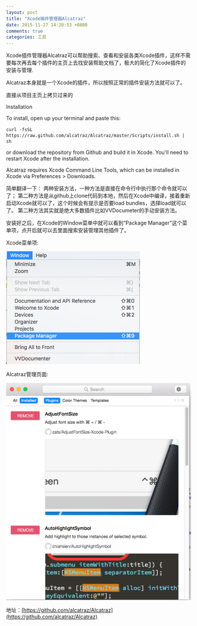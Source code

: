```yaml
---
layout: post
title: "Xcode插件管理器Alcatraz"
date: 2015-11-27 14:20:53 +0800
comments: true
categories: 工具
---
```


Xcode插件管理器Alcatraz可以帮助搜索、查看和安装各类Xcode插件，这样不需要每次再去每个插件的主页上去找安装帮助文档了，极大的简化了Xcode插件的安装与管理.

Alcatraz本身就是一个Xcode的插件，所以按照正常的插件安装方法就可以了。

直接从项目主页上拷贝过来的

Installation

To install, open up your terminal and paste this:

	curl -fsSL https://raw.github.com/alcatraz/Alcatraz/master/Scripts/install.sh | sh
	
or download the repository from Github and build it in Xcode. You'll need to restart Xcode after the installation.

Alcatraz requires Xcode Command Line Tools, which can be installed in Xcode via Preferences > Downloads.

简单翻译一下：
两种安装方法，一种方法是直接在命令行中执行那个命令就可以了；
第二种方法是从github上clone代码到本地，然后在Xcode中编译，接着重新启动Xcode就可以了，这个时候会有提示是否要load bundles，选择load就可以了。
第二种方法其实就是绝大多数插件比如VVDocumeter的手动安装方法。

安装好之后，在Xcode的Window菜单中就可以看到“Package Manager”这个菜单项，点开后就可以去里面搜索安装管理其他插件了。

Xcode菜单项:

![image](/images/PackageManager.jpg)



Alcatraz管理页面:

![image](/images/PackageManagerUI.jpg)


地址：[https://github.com/alcatraz/Alcatraz](https://github.com/alcatraz/Alcatraz)